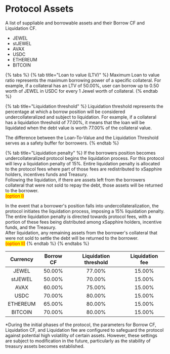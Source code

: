 # Protocol Assets

A list of suppliable and borrowable assets and their Borrow CF and Liquidation CF.

* JEWEL
* stJEWEL
* AVAX
* USDC
* ETHEREUM
* BITCOIN

{% tabs %}
{% tab title="Loan to value (LTV)" %}
Maximum Loan to value ratio represents the maximum borrowing power of a specific collateral. For example, if a collateral has an LTV of 50.00%, user can borrow up to 0.50 worth of JEWEL in USDC for every 1 Jewel worth of collateral.
{% endtab %}

{% tab title="Liquidation threshold" %}
Liquidation threshold represents the percentage at which a borrow position will be considered undercollateralized and subject to liquidation. For example, if a collateral has a liquidation threshold of 77.00%, it means that the loan will be liquidated when the debt value is worth 77.00% of the collateral value.

The difference between the Loan-To-Value and the Liquidation Threshold serves as a safety buffer for borrowers.
{% endtab %}

{% tab title="Liquidation penalty" %}
If the borrowers position becomes undercollateralized protocol begins the liquidation process. For this protocol will levy a liquidation penalty of 15%. Entire liquidation penalty is allocated to the protocol fees where part of those fees are redistributed to xSapphire holders, incentives funds and Treasury.\
Following the liquidation, if there are assets left from the borrowers collateral that were not sold to repay the debt, those assets will be returned to the borrower.\
<mark style="color:red;">(option I)</mark>

In the event that a borrower's position falls into undercollateralization, the protocol initiates the liquidation process, imposing a 15% liquidation penalty. The entire liquidation penalty is directed towards protocol fees, with a portion of these fees being distributed among xSapphire holders, incentive funds, and the Treasury. \
After liquidation, any remaining assets from the borrower's collateral that were not sold to settle the debt will be returned to the borrower.\
<mark style="color:red;">(option II)</mark>
{% endtab %}
{% endtabs %}

<table data-full-width="true"><thead><tr><th align="center">Currency</th><th align="center">Borrow CF</th><th align="center">Liquidation threshold</th><th align="center">Liquidation fee</th></tr></thead><tbody><tr><td align="center">JEWEL</td><td align="center">50.00%</td><td align="center">77.00%</td><td align="center">15.00%</td></tr><tr><td align="center">stJEWEL</td><td align="center">50.00%</td><td align="center">70.00%</td><td align="center">15.00%</td></tr><tr><td align="center">AVAX</td><td align="center">60.00%</td><td align="center">75.00%</td><td align="center">15.00%</td></tr><tr><td align="center">USDC</td><td align="center">70.00%</td><td align="center">80.00%</td><td align="center">15.00%</td></tr><tr><td align="center">ETHEREUM</td><td align="center">65.00%</td><td align="center">80.00%</td><td align="center">15.00%</td></tr><tr><td align="center">BITCOIN</td><td align="center">70.00%</td><td align="center">80.00%</td><td align="center">15.00%</td></tr></tbody></table>



\*During the initial phases of the protocol, the parameters for Borrow CF, Liquidation CF, and Liquidation fee are configured to safeguard the protocol against potential high volatility of certain assets. However, these settings are subject to modification in the future, particularly as the stability of treasury assets becomes established.

